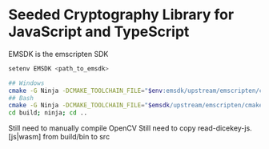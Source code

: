 # Seeded Cryptography Library for JavaScript and TypeScript



EMSDK is the emscripten SDK
```bash
setenv EMSDK <path_to_emsdk>
```

```bash
## Windows
cmake -G Ninja -DCMAKE_TOOLCHAIN_FILE="$env:emsdk/upstream/emscripten/cmake/Modules/Platform/Emscripten.cmake" -S cpp -B build
## Bash
cmake -G Ninja -DCMAKE_TOOLCHAIN_FILE="$emsdk/upstream/emscripten/cmake/Modules/Platform/Emscripten.cmake" -S cpp -B build
cd build; ninja; cd ..
```

Still need to manually compile OpenCV
Still need to copy read-dicekey-js.[js|wasm] from build/bin to src